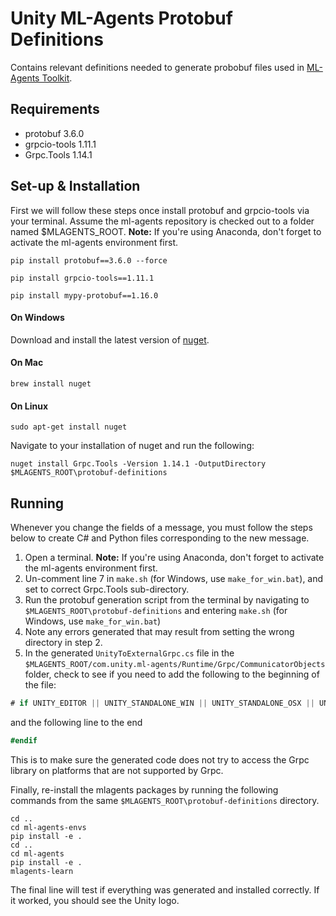 # Unity ML-Agents Protobuf Definitions

Contains relevant definitions needed to generate probobuf files used in [ML-Agents Toolkit](https://github.com/Unity-Technologies/ml-agents).

## Requirements

* protobuf 3.6.0
* grpcio-tools 1.11.1
* Grpc.Tools 1.14.1

## Set-up & Installation

First we will follow these steps once install protobuf and grpcio-tools via your terminal.
Assume the ml-agents repository is checked out to a folder named $MLAGENTS_ROOT.
**Note:** If you're using Anaconda, don't forget to activate the ml-agents environment first.

`pip install protobuf==3.6.0 --force`

`pip install grpcio-tools==1.11.1`

`pip install mypy-protobuf==1.16.0`


#### On Windows

Download and install the latest version of [nuget](https://www.nuget.org/downloads).

#### On Mac

`brew install nuget`

#### On Linux

`sudo apt-get install nuget`


Navigate to your installation of nuget and run the following:

`nuget install Grpc.Tools -Version 1.14.1 -OutputDirectory $MLAGENTS_ROOT\protobuf-definitions`

## Running

Whenever you change the fields of a message, you must follow the steps below to create C# and Python files corresponding to the new message.

1. Open a terminal. **Note:** If you're using Anaconda, don't forget to activate the ml-agents environment first.
2. Un-comment line 7 in `make.sh` (for Windows, use `make_for_win.bat`), and set to correct Grpc.Tools sub-directory.
3. Run the protobuf generation script from the terminal by navigating to `$MLAGENTS_ROOT\protobuf-definitions` and entering `make.sh` (for Windows, use `make_for_win.bat`)
4. Note any errors generated that may result from setting the wrong directory in step 2.
5. In the generated `UnityToExternalGrpc.cs` file in the `$MLAGENTS_ROOT/com.unity.ml-agents/Runtime/Grpc/CommunicatorObjects` folder, check to see if you need to add the following to the beginning of the file:

```csharp
# if UNITY_EDITOR || UNITY_STANDALONE_WIN || UNITY_STANDALONE_OSX || UNITY_STANDALONE_LINUX
```
 and the following line to the end

 ```csharp
 #endif
 ```
This is to make sure the generated code does not try to access the Grpc library
on platforms that are not supported by Grpc.

Finally, re-install the mlagents packages by running the following commands from the same `$MLAGENTS_ROOT\protobuf-definitions` directory.

```
cd ..
cd ml-agents-envs
pip install -e .
cd ..
cd ml-agents
pip install -e .
mlagents-learn
```

The final line will test if everything was generated and installed correctly. If it worked, you should see the Unity logo.
